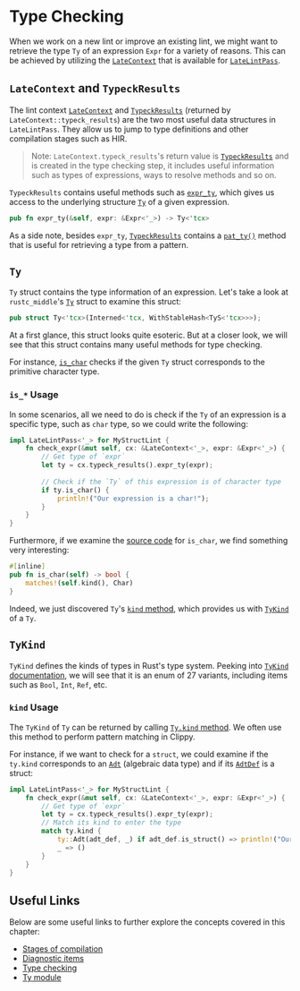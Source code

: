 # Type Checking

When we work on a new lint or improve an existing lint, we might want
to retrieve the type `Ty` of an expression `Expr` for a variety of
reasons. This can be achieved by utilizing the [`LateContext`][LateContext]
that is available for [`LateLintPass`][LateLintPass].

## `LateContext` and `TypeckResults`

The lint context [`LateContext`][LateContext] and [`TypeckResults`][TypeckResults]
(returned by `LateContext::typeck_results`) are the two most useful data structures
in `LateLintPass`. They allow us to jump to type definitions and other compilation
stages such as HIR.

> Note: `LateContext.typeck_results`'s return value is [`TypeckResults`][TypeckResults]
> and is created in the type checking step, it includes useful information such as types of
> expressions, ways to resolve methods and so on.

`TypeckResults` contains useful methods such as [`expr_ty`][expr_ty],
which gives us access to the underlying structure [`Ty`][Ty] of a given expression.

```rust
pub fn expr_ty(&self, expr: &Expr<'_>) -> Ty<'tcx>
```

As a side note, besides `expr_ty`, [`TypeckResults`][TypeckResults] contains a
[`pat_ty()`][pat_ty] method that is useful for retrieving a type from a pattern.

## `Ty`

`Ty` struct contains the type information of an expression.
Let's take a look at `rustc_middle`'s [`Ty`][Ty] struct to examine this struct:

```rust
pub struct Ty<'tcx>(Interned<'tcx, WithStableHash<TyS<'tcx>>>);
```

At a first glance, this struct looks quite esoteric. But at a closer look,
we will see that this struct contains many useful methods for type checking.

For instance, [`is_char`][is_char] checks if the given `Ty` struct corresponds
to the primitive character type.

### `is_*` Usage

In some scenarios, all we need to do is check if the `Ty` of an expression
is a specific type, such as `char` type, so we could write the following:

```rust
impl LateLintPass<'_> for MyStructLint {
    fn check_expr(&mut self, cx: &LateContext<'_>, expr: &Expr<'_>) {
        // Get type of `expr`
        let ty = cx.typeck_results().expr_ty(expr);
        
        // Check if the `Ty` of this expression is of character type
        if ty.is_char() {
            println!("Our expression is a char!");
        }
    }
}
```

Furthermore, if we examine the [source code][is_char_source] for `is_char`,
we find something very interesting:

```rust
#[inline]
pub fn is_char(self) -> bool {
    matches!(self.kind(), Char)
}
```

Indeed, we just discovered `Ty`'s [`kind` method][kind], which provides us
with [`TyKind`][TyKind] of a `Ty`.

## `TyKind`

`TyKind` defines the kinds of types in Rust's type system.
Peeking into [`TyKind` documentation][TyKind], we will see that it is an
enum of 27 variants, including items such as `Bool`, `Int`, `Ref`, etc.

### `kind` Usage

The `TyKind` of `Ty` can be returned by calling [`Ty.kind` method][kind].
We often use this method to perform pattern matching in Clippy.

For instance, if we want to check for a `struct`, we could examine if the
`ty.kind` corresponds to an [`Adt`][Adt] (algebraic data type) and if its
[`AdtDef`][AdtDef] is a struct:

```rust
impl LateLintPass<'_> for MyStructLint {
    fn check_expr(&mut self, cx: &LateContext<'_>, expr: &Expr<'_>) {
        // Get type of `expr`
        let ty = cx.typeck_results().expr_ty(expr);
        // Match its kind to enter the type
        match ty.kind {
            ty::Adt(adt_def, _) if adt_def.is_struct() => println!("Our `expr` is a struct!"),
            _ => ()
        }
    }
}
```

## Useful Links

Below are some useful links to further explore the concepts covered
in this chapter:

- [Stages of compilation](https://rustc-dev-guide.rust-lang.org/compiler-src.html#the-main-stages-of-compilation)
- [Diagnostic items](https://rustc-dev-guide.rust-lang.org/diagnostics/diagnostic-items.html)
- [Type checking](https://rustc-dev-guide.rust-lang.org/type-checking.html)
- [Ty module](https://rustc-dev-guide.rust-lang.org/ty.html)

[Adt]: https://doc.rust-lang.org/nightly/nightly-rustc/rustc_middle/ty/enum.TyKind.html#variant.Adt
[AdtDef]: https://doc.rust-lang.org/nightly/nightly-rustc/rustc_middle/ty/adt/struct.AdtDef.html
[expr_ty]: https://doc.rust-lang.org/nightly/nightly-rustc/rustc_middle/ty/struct.TypeckResults.html#method.expr_ty
[is_char]: https://doc.rust-lang.org/nightly/nightly-rustc/rustc_middle/ty/struct.Ty.html#method.is_char
[is_char_source]: https://doc.rust-lang.org/nightly/nightly-rustc/src/rustc_middle/ty/sty.rs.html#1831-1834
[kind]: https://doc.rust-lang.org/nightly/nightly-rustc/rustc_middle/ty/struct.Ty.html#method.kind
[LateContext]: https://doc.rust-lang.org/nightly/nightly-rustc/rustc_lint/struct.LateContext.html
[LateLintPass]: https://doc.rust-lang.org/nightly/nightly-rustc/rustc_lint/trait.LateLintPass.html
[pat_ty]: https://doc.rust-lang.org/nightly/nightly-rustc/rustc_middle/ty/context/struct.TypeckResults.html#method.pat_ty
[Ty]: https://doc.rust-lang.org/nightly/nightly-rustc/rustc_middle/ty/struct.Ty.html
[TyKind]: https://doc.rust-lang.org/nightly/nightly-rustc/rustc_middle/ty/enum.TyKind.html
[TypeckResults]: https://doc.rust-lang.org/nightly/nightly-rustc/rustc_middle/ty/struct.TypeckResults.html
